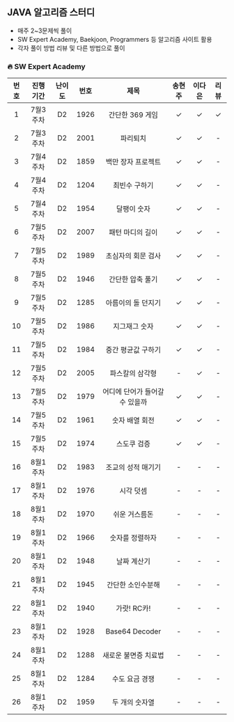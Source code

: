 ## JAVA 알고리즘 스터디
- 매주 2~3문제씩 풀이
- SW Expert Academy, Baekjoon, Programmers 등 알고리즘 사이트 활용
- 각자 풀이 방법 리뷰 및 다른 방법으로 풀이



### 🔥 SW Expert Academy

| 번호  | 진행기간  | 난이도 |  번호  |        제목         | 송현주 | 이다은 | 리뷰  |
|:---:|:-----:|:---:|:----:|:-----------------:|:---:|:---:|:---:|
|  1  | 7월3주차 | D2  | 1926 |    간단한 369 게임     |  ✓  |  ✓  |  ✓  |
|  2  | 7월3주차 | D2  | 2001 |       파리퇴치        |  ✓  |  ✓  |  -  |
|  3  | 7월4주차 | D2  | 1859 |    백만 장자 프로젝트     |  ✓  |  ✓  |  -  |
|  4  | 7월4주차 | D2  | 1204 |      최빈수 구하기      |  ✓  |  ✓  |  -  |
|  5  | 7월4주차 | D2  | 1954 |      달팽이 숫자       |  ✓  |  ✓  |  -  |
|  6  | 7월5주차 | D2  | 2007 |     패턴 마디의 길이     |  ✓  |  ✓  |  -  |
|  7  | 7월5주차 | D2  | 1989 |    초심자의 회문 검사     |  ✓  |  ✓  |  -  |
|  8  | 7월5주차 | D2  | 1946 |     간단한 압축 풀기     |  ✓  |  ✓  |  -  |
|  9  | 7월5주차 | D2  | 1285 |    아름이의 돌 던지기     |  ✓  |  ✓  |  -  |
| 10  | 7월5주차 | D2  | 1986 |      지그재그 숫자      |  ✓  |  ✓  |  -  |
| 11  | 7월5주차 | D2  | 1984 |    중간 평균값 구하기     |  ✓  |  ✓  |  -  |
| 12  | 7월5주차 | D2  | 2005 |     파스칼의 삼각형      |  -  |  ✓  |  -  |
| 13  | 7월5주차 | D2  | 1979 | 어디에 단어가 들어갈 수 있을까 |  ✓  |  ✓  |  -  |
| 14  | 7월5주차 | D2  | 1961 |     숫자 배열 회전      |  ✓  |  ✓  |  -  |
| 15  | 7월5주차 | D2  | 1974 |      스도쿠 검증       |  ✓  |  ✓  |  -  |
| 16  | 8월1주차 | D2  | 1983 |    조교의 성적 매기기     |  -  |  -  |  -  |
| 17  | 8월1주차 | D2  | 1976 |       시각 덧셈       |  -  |  -  |  -  |
| 18  | 8월1주차 | D2  | 1970 |      쉬운 거스름돈      |  -  |  -  |  -  |
| 19  | 8월1주차 | D2  | 1966 |     숫자를 정렬하자      |  -  |  -  |  -  |
| 20  | 8월1주차 | D2  | 1948 |      날짜 계산기       |  -  |  -  |  -  |
| 21  | 8월1주차 | D2  | 1945 |     간단한 소인수분해     |  -  |  -  |  -  |
| 22  | 8월1주차 | D2  | 1940 |     가랏! RC카!      |  -  |  -  |  -  |
| 23  | 8월1주차 | D2  | 1928 |  Base64 Decoder   |  -  |  -  |  -  |
| 24  | 8월1주차 | D2  | 1288 |    새로운 불면증 치료법    |  -  |  -  |  -  |
| 25  | 8월1주차 | D2  | 1284 |     수도 요금 경쟁      |  -  |  -  |  -  |
| 26  | 8월1주차 | D2  | 1959 |     두 개의 숫자열      |  -  |  -  |  -  |

